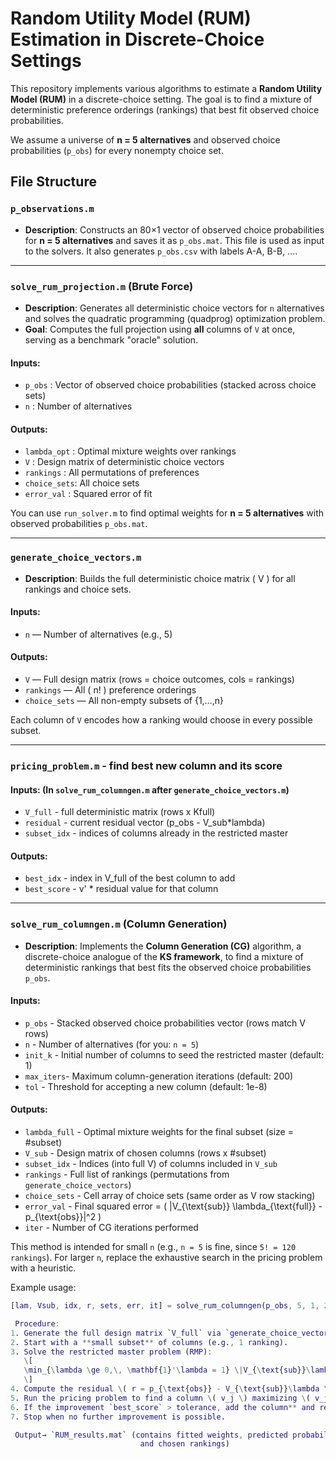 # Random Utility Model (RUM) Estimation in Discrete-Choice Settings

This repository implements various algorithms to estimate a **Random Utility Model (RUM)** in a discrete-choice setting. The goal is to find a mixture of deterministic preference orderings (rankings) that best fit observed choice probabilities.

We assume a universe of **n = 5 alternatives** and observed choice probabilities (`p_obs`) for every nonempty choice set.

## File Structure

### `p_observations.m`
- **Description**: Constructs an 80×1 vector of observed choice probabilities for **n = 5 alternatives** and saves it as `p_obs.mat`. This file is used as input to the solvers. It also generates `p_obs.csv` with labels A-A, B-B, ....
  
---

### `solve_rum_projection.m` (Brute Force)
- **Description**: Generates all deterministic choice vectors for `n` alternatives and solves the quadratic programming (quadprog) optimization problem. 
- **Goal**: Computes the full projection using **all** columns of `V` at once, serving as a benchmark "oracle" solution.

#### Inputs:
- `p_obs` : Vector of observed choice probabilities (stacked across choice sets)
- `n`     : Number of alternatives

#### Outputs:
- `lambda_opt` : Optimal mixture weights over rankings
- `V`          : Design matrix of deterministic choice vectors
- `rankings`   : All permutations of preferences
- `choice_sets`: All choice sets
- `error_val`  : Squared error of fit

You can use `run_solver.m` to find optimal weights for **n = 5 alternatives** with observed probabilities `p_obs.mat`.

---

### `generate_choice_vectors.m`
- **Description**: Builds the full deterministic choice matrix \( V \) for all rankings and choice sets.

#### Inputs:
- `n` — Number of alternatives (e.g., 5)

#### Outputs:
- `V` — Full design matrix (rows = choice outcomes, cols = rankings)
- `rankings` — All \( n! \) preference orderings
- `choice_sets` — All non-empty subsets of {1,…,n}

Each column of `V` encodes how a ranking would choose in every possible subset.

---
### `pricing_problem.m` - find best new column and its score

#### Inputs: (In `solve_rum_columngen.m` after  `generate_choice_vectors.m`)

-  `V_full`     - full deterministic matrix (rows x Kfull)
-   `residual`   - current residual vector (p_obs - V_sub*lambda)
-   `subset_idx` - indices of columns already in the restricted master

#### Outputs:
- `best_idx`   - index in V_full of the best column to add
- `best_score` - v' * residual value for that column

---

### `solve_rum_columngen.m` (Column Generation)
- **Description**: Implements the **Column Generation (CG)** algorithm, a discrete-choice analogue of the **KS framework**, to find a mixture of deterministic rankings that best fits the observed choice probabilities `p_obs`.

#### Inputs:
- `p_obs`    - Stacked observed choice probabilities vector (rows match V rows)
- `n`        - Number of alternatives (for you: `n = 5`)
- `init_k`   - Initial number of columns to seed the restricted master (default: 1)
- `max_iters`- Maximum column-generation iterations (default: 200)
- `tol`      - Threshold for accepting a new column (default: 1e-8)

#### Outputs:
- `lambda_full` - Optimal mixture weights for the final subset (size = #subset)
- `V_sub`       - Design matrix of chosen columns (rows x #subset)
- `subset_idx`  - Indices (into full V) of columns included in `V_sub`
- `rankings`    - Full list of rankings (permutations from `generate_choice_vectors`)
- `choice_sets` - Cell array of choice sets (same order as V row stacking)
- `error_val`   - Final squared error = \( \|V_{\text{sub}} \lambda_{\text{full}} - p_{\text{obs}}\|^2 \)
- `iter`        - Number of CG iterations performed

This method is intended for small `n` (e.g., `n = 5` is fine, since `5! = 120 rankings`). For larger `n`, replace the exhaustive search in the pricing problem with a heuristic.

Example usage:
```matlab
[lam, Vsub, idx, r, sets, err, it] = solve_rum_columngen(p_obs, 5, 1, 200, 1e-8);

 Procedure:
1. Generate the full design matrix `V_full` via `generate_choice_vectors`.
2. Start with a **small subset** of columns (e.g., 1 ranking).
3. Solve the restricted master problem (RMP):
   \[
   \min_{\lambda \ge 0,\, \mathbf{1}'\lambda = 1} \|V_{\text{sub}}\lambda - p_{\text{obs}}\|^2
   \]
4. Compute the residual \( r = p_{\text{obs}} - V_{\text{sub}}\lambda \).
5. Run the pricing problem to find a column \( v_j \) maximizing \( v_j' r \).
6. If the improvement `best_score` > tolerance, add the column** and repeat.
7. Stop when no further improvement is possible.

 Output→ `RUM_results.mat` (contains fitted weights, predicted probabilities,
                             and chosen rankings)



